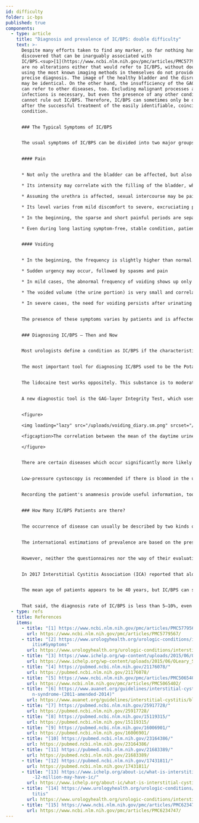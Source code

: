 ```yaml
---
id: difficulty
folder: ic-bps
published: true
components:
  - type: article
    title: "Diagnosis and prevalence of IC/BPS: double difficulty"
    text: >-
      Despite many efforts taken to find any marker, so far nothing has been
      discovered that can be inarguably associated with
      IC/BPS.<sup>[1](https://www.ncbi.nlm.nih.gov/pmc/articles/PMC5779567/)</sup> There
      are no alterations either that would refer to IC/BPS, without doubt, so
      using the most known imaging methods in themselves do not provide a
      precise diagnosis. The image of the healthy bladder and the disrupted one
      may be identical. On the other hand, the insufficiency of the GAG-layer
      can refer to other diseases, too. Excluding malignant processes and
      infections is necessary, but even the presence of any other condition
      cannot rule out IC/BPS. Therefore, IC/BPS can sometimes only be diagnosed
      after the successful treatment of the easily identifiable, coincident
      condition.


      ### The Typical Symptoms of IC/BPS


      The usual symptoms of IC/BPS can be divided into two major groups.<sup>[2](https://www.urologyhealth.org/urologic-conditions/interstitial-cystitis#Symptoms)</sup>


      #### Pain


      * Not only the urethra and the bladder can be affected, but also the lower abdomen, the pelvic or perineal area (moreover, in women the vagina, in men the scrotum and the penis)

      * Its intensity may correlate with the filling of the bladder, whereas voiding may temporarily reduce it

      * Assuming the urethra is affected, sexual intercourse may be painful

      * Its level varies from mild discomfort to severe, excruciating pain

      * In the beginning, the sparse and short painful periods are separated with long, symptomless intervals. As IC/BPS progresses, pain becomes permanent, and it can occur without any correlation to voiding

      * Even during long lasting symptom-free, stable condition, patients may experience flare-ups from time to time.


      #### Voiding


      * In the beginning, the frequency is slightly higher than normal. In severe cases 60–80 urination a day is possible, too

      * Sudden urgency may occur, followed by spasms and pain

      * In mild cases, the abnormal frequency of voiding shows up only in daytime. With progression nocturia develops, the need for voiding can occur several times at night.

      * The voided volume (the urine portion) is very small and correlates to the amount of liquid consumed.

      * In severe cases, the need for voiding persists after urinating too.


      The presence of these symptoms varies by patients and is affected by several factors. Namely, consuming certain foods and drinks, the amount of physical and/or mental stress, digestive disorders, urinary infections (UTIs) and (in women) their menstrual cycle (the symptoms are usually worse after ovulation).


      ### Diagnosing IC/BPS – Then and Now


      Most urologists define a condition as IC/BPS if the characteristic symptoms persist for a certain period (1.5–6 months) given that every disease of similar symptoms can be excluded. Filling out questionnaires can identify the presence of symptoms; the O’Leary-Sant Symptom Index is one of the most frequently used ones.<sup>[3](https://www.ichelp.org/wp-content/uploads/2015/06/OLeary_Sant.pdf)</sup> However, because no lab tests or any other kind of examination can unequivocally confirm IC/BPS, the condition can never be diagnosed with a 100% certainty. Fortunately, not only are there a handful of supplemental examinations that can be used for refining the diagnosis, but also the medical practice has improved significantly in this field in recent years.


      The most important tool for diagnosing IC/BPS used to be the Potassium Sensitivity Test (aka. Parsons-test or PST). This confirmed the insufficiency of the GAG-layer by the pain generated by potassium-chloride instilled into the bladder.<sup>[4](https://pubmed.ncbi.nlm.nih.gov/21176078/)</sup> (In case of a healthy GAG-layer there is no significant pain observed). This tool, however, was not only unnecessarily invasive but unpleasant, too, given that the patients had severe pain due to the solution itself. The Parsons-test did not provide information for a quantitative analysis either. In a later version of this sensitivity test (modified Parsons test) the bladder was filled with diluted potassium-chloride solution to determine its maximum capacity, and then the same process was repeated with physiological salt solution. The proportion of the two values referred to the sensitivity of the bladder wall for the concentration of the urine. Although the modified Parsons test could be used for quantitative measurements as well, it was just as invasive, time-consuming, and its accuracy was not higher than that of the original version. Due to these issues, neither tests are recommended in the recent guidelines.<sup>[5](https://www.ncbi.nlm.nih.gov/pmc/articles/PMC5065402/),[6](https://www.auanet.org/guidelines/interstitial-cystitis/bladder-pain-syndrome-(2011-amended-2014)</sup>


      The lidocaine test works oppositely. This substance is to moderate bladder pain, so given that the source of the pain is the bladder itself, the instilled lidocaine lessen the symptoms in case of IC/BPS.<sup>[7]</sup> This tool is definitely more comfortable than the potassium sensitivity test, but it is just as invasive and does not enable quantitative analyses either.


      A new diagnostic tool is the GAG-layer Integrity Test, which uses a two days' voiding diary, and it is non-invasive and painless too. This test is based on the fact that for observing the correlation between the urine concentration and the bladder capacity, nothing need be instilled; the solution of dissolved salts is already present – in the form of urine itself. The concentration of urine substances – salts included – depends on the amount of consumed liquid. The volume of each voiding can be measured for a day on which the patient consumes the least liquid they can, then the same thing can be done on the second day on which the patient consumes as much liquid as they can. In case of a healthy bladder wall, there is no correlation between the mean voided volumes and the liquid intake. In the early phase of IC/BPS, the higher liquid consumption results in 30–50% higher urine portions. As the disease progresses, the difference increases to 50–100%; in severe cases, it can be 300–500%. Therefore, not only does the 2-day Voiding Diary indicate the damaged bladder wall, but also it describes the amount of damage, numerically. Thus, the GAG-layer Integrity Test enables quantitative analysis, too.


      <figure>

      <img loading="lazy" src="/uploads/voiding_diary.sm.png" srcset="/uploads/voiding_diary.png 2x, /uploads/voiding_diary.sm.png 1x" alt="The correlation between the mean of the daytime urine portion and the total amount of daytime urine, in case of healthy people and IC/BPS patients."/>

      <figcaption>The correlation between the mean of the daytime urine portion and the total amount of daytime urine, in case of healthy people and IC/BPS patients.</figcaption>

      </figure>


      There are certain diseases which occur significantly more likely together with IC/BPS; their presence may support the diagnosis. This group consists of allergic symptoms, migraine, irritable bowel syndrome, endometriosis, vulvodynia, chronic fatigue syndrome, Sjögren-syndrome, panic disorder, and many more conditions.<sup>[8]</sup>


      Low-pressure cystoscopy is recommended if there is blood in the urine, or urine cytology refers to the chance of a  malignant process (or there is an unambiguously positive result), or the patient's condition becomes worse despite the combined therapy they get, to examine whether bladder cancer or another disease of similar symptoms are present. The biopsy of the bladder mucosa is performed only if the cystoscopic image reveals areas that may refer to malignancy. If cystoscopy does not raise suspicion of malignancy, urine cytology should be performed, which is the most sensitive non-invasive method.


      Recording the patient's anamnesis provide useful information, too. This should include not only the current symptoms but also the history of their earlier infections, other diseases they suffer in (mainly focusing on autoimmune diseases and digestive disorders), medicines and/or antibiotics being taken or were taken before, the patients' diet and other lifestyle characteristics and the correlation between the symptoms and any of the information described above.


      ### How Many IC/BPS Patients are there?


      The occurrence of disease can usually be described by two kinds of data. Incidence means the newly registered cases during a certain period (usually a year). Prevalence, on the other hand, means the total amount of people affected by the disease at a certain point of time. In the case of IC/BPS, which appears to be a life-long condition, the latter data is relevant.


      The international estimations of prevalence are based on the presence of symptoms, filling in questionnaires, and data on patients having been diagnosed with IC/BPS. The number of people affected by IC/BPS is usually referred to as 100,000 people.


      However, neither the questionnaires nor the way of their evaluation is standardized. Certain studies that used only the data gathered from doctors focusing on the diagnosed IC/BPS cases concluded a prevalence of 45–197/100,000.<sup>[9]</sup> On the other hand, a survey in which households had been contacted by phone estimated 1,900–4,200/100,000 men and 2,750–6350/100,000 women affected by IC/BPS. A mere 10% of the latter group had been diagnosed.<sup>[10],[11]</sup> According to another research based on self-reporting via e-mail, IC/BPS can affect 258–13,114/100,000 people, depending on the way of calculations.<sup>[12]</sup>


      In 2017 Interstitial Cystitis Association (ICA) reported that alone in the USA, there are 3–8 million women and 1–4 million men affected by IC/BPS.<sup>[13]</sup> In recent years, this estimation seems to have been accepted by many relevant papers and organizations.<sup>[14],[15]</sup> Considering the mean of both values, a prevalence of 2,400/100,000 appears to be a reasonable calculation.


      The mean age of patients appears to be 40 years, but IC/BPS can show up at younger or older age, too.


      That said, the diagnosis rate of IC/BPS is less than 5–10%, even in the countries with the most advanced healthcare. There is no other disorder of this seriousness, which has a lower diagnostic rate.
  - type: refs
    title: References
    items:
      - title: "[1] https://www.ncbi.nlm.nih.gov/pmc/articles/PMC5779567/"
        url: https://www.ncbi.nlm.nih.gov/pmc/articles/PMC5779567/
      - title: "[2] https://www.urologyhealth.org/urologic-conditions/interstitial-cyst\
          itis#Symptoms"
        url: https://www.urologyhealth.org/urologic-conditions/interstitial-cystitis#Symptoms
      - title: "[3] https://www.ichelp.org/wp-content/uploads/2015/06/OLeary_Sant.pdf"
        url: https://www.ichelp.org/wp-content/uploads/2015/06/OLeary_Sant.pdf
      - title: "[4] https://pubmed.ncbi.nlm.nih.gov/21176078/"
        url: https://pubmed.ncbi.nlm.nih.gov/21176078/
      - title: "[5] https://www.ncbi.nlm.nih.gov/pmc/articles/PMC5065402/"
        url: https://www.ncbi.nlm.nih.gov/pmc/articles/PMC5065402/
      - title: "[6] https://www.auanet.org/guidelines/interstitial-cystitis/bladder-pai\
          n-syndrome-(2011-amended-2014)"
        url: https://www.auanet.org/guidelines/interstitial-cystitis/bladder-pain-syndrome-(2011-amended-2014)
      - title: "[7] https://pubmed.ncbi.nlm.nih.gov/25917728/"
        url: https://pubmed.ncbi.nlm.nih.gov/25917728/
      - title: "[8] https://pubmed.ncbi.nlm.nih.gov/15119315/"
        url: https://pubmed.ncbi.nlm.nih.gov/15119315/
      - title: "[9] https://pubmed.ncbi.nlm.nih.gov/16006901/"
        url: https://pubmed.ncbi.nlm.nih.gov/16006901/
      - title: "[10] https://pubmed.ncbi.nlm.nih.gov/23164386/"
        url: https://pubmed.ncbi.nlm.nih.gov/23164386/
      - title: "[11] https://pubmed.ncbi.nlm.nih.gov/21683389/"
        url: https://pubmed.ncbi.nlm.nih.gov/21683389/
      - title: "[12] https://pubmed.ncbi.nlm.nih.gov/17431811/"
        url: https://pubmed.ncbi.nlm.nih.gov/17431811/
      - title: "[13] https://www.ichelp.org/about-ic/what-is-interstitial-cystitis/4-to\
          -12-million-may-have-ic/"
        url: https://www.ichelp.org/about-ic/what-is-interstitial-cystitis/4-to-12-million-may-have-ic/
      - title: "[14] https://www.urologyhealth.org/urologic-conditions/interstitial-cys\
          titis"
        url: https://www.urologyhealth.org/urologic-conditions/interstitial-cystitis
      - title: "[15] https://www.ncbi.nlm.nih.gov/pmc/articles/PMC6234747/"
        url: https://www.ncbi.nlm.nih.gov/pmc/articles/PMC6234747/
---
```

